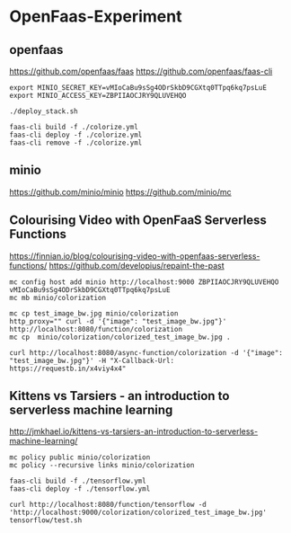 # OpenFaas-Experiment

## openfaas

https://github.com/openfaas/faas
https://github.com/openfaas/faas-cli

````
export MINIO_SECRET_KEY=vMIoCaBu9sSg4ODrSkbD9CGXtq0TTpq6kq7psLuE
export MINIO_ACCESS_KEY=ZBPIIAOCJRY9QLUVEHQO

./deploy_stack.sh

faas-cli build -f ./colorize.yml
faas-cli deploy -f ./colorize.yml
faas-cli remove -f ./colorize.yml
`````
## minio

https://github.com/minio/minio
https://github.com/minio/mc



## Colourising Video with OpenFaaS Serverless Functions

https://finnian.io/blog/colourising-video-with-openfaas-serverless-functions/
https://github.com/developius/repaint-the-past

````
mc config host add minio http://localhost:9000 ZBPIIAOCJRY9QLUVEHQO vMIoCaBu9sSg4ODrSkbD9CGXtq0TTpq6kq7psLuE
mc mb minio/colorization

mc cp test_image_bw.jpg minio/colorization
http_proxy="" curl -d '{"image": "test_image_bw.jpg"}' http://localhost:8080/function/colorization
mc cp  minio/colorization/colorized_test_image_bw.jpg .

curl http://localhost:8080/async-function/colorization -d '{"image": "test_image_bw.jpg"}' -H "X-Callback-Url: https://requestb.in/x4viy4x4"
````

## Kittens vs Tarsiers - an introduction to serverless machine learning

http://jmkhael.io/kittens-vs-tarsiers-an-introduction-to-serverless-machine-learning/

`````
mc policy public minio/colorization
mc policy --recursive links minio/colorization

faas-cli build -f ./tensorflow.yml
faas-cli deploy -f ./tensorflow.yml

curl http://localhost:8080/function/tensorflow -d 'http://localhost:9000/colorization/colorized_test_image_bw.jpg'
tensorflow/test.sh
`````
